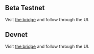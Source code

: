 ## Beta Testnet

Visit [the bridge](https://bridge.beta.testnet.l2.quarkchain.io) and follow through the UI.


## Devnet

Visit [the bridge](https://quarkchain-b1ac26e1bc5a3c1f.testnets.rollbridge.app/) and follow through the UI.